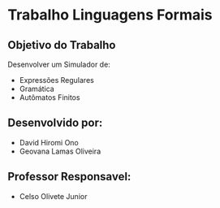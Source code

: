 # Trabalho Linguagens Formais

## Objetivo do Trabalho
Desenvolver um Simulador de:
* Expressões Regulares
* Gramática
* Autômatos Finitos 

## Desenvolvido por:
* David Hiromi Ono
* Geovana Lamas Oliveira
 
## Professor Responsavel:
* Celso Olivete Junior